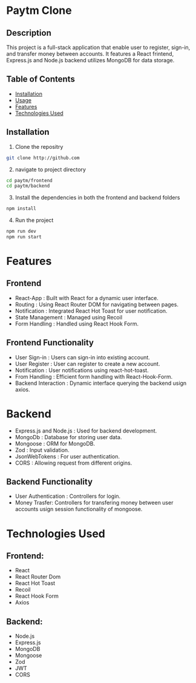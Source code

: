 # Paytm Clone
## Description
 This project is a full-stack application that enable user to register, sign-in, and transfer money between accounts. It features a React frintend, Express.js and Node.js backend utilizes MongoDB for data storage.

 ## Table of Contents
 - [Installation](#installation) 
 - [Usage](#Usage) 
 - [Features](#Features) 
 - [Technologies Used](#Technologies-used)

 ## Installation
 1. Clone the repositry
 ```sh 
 git clone http://github.com 
 ``` 
 2. navigate to project directory
 ```sh
 cd paytm/frontend
 cd paytm/backend
 ```
 3. Install the dependencies in both the frontend and backend folders
```sh
npm install
```
4. Run the project
```sh
npm run dev 
npm run start
```

# Features
## Frontend
- React-App : Built with React for a dynamic user interface.
- Routing : Using React Router DOM for navigating between pages.
- Notification : Integrated React Hot Toast for user notification.
- State Management : Managed using Recoil
- Form Handling : Handled using React Hook Form.

## Frontend Functionality
- User Sign-in : Users can sign-in into existing account.
- User Register : User can register to create a new account.
- Notification : User notifications using react-hot-toast.
- From Handling : Efficient form handling with React-Hook-Form.
- Backend Interaction : Dynamic interface querying the backend usign axios.

# Backend 
- Express.js and Node.js : Used for backend development.
- MongoDb : Database for storing user data.
- Mongoose : ORM for MongoDB.
- Zod : Input validation.
- JsonWebTokens : For user authentication.
- CORS : Allowing request from different origins.

## Backend Functionality
- User Authentication : Controllers for login.
- Money Trasfer: Controllers for transfering money between user accounts usign session functionality of mongoose.

# Technologies Used
## Frontend:
- React
- React Router Dom
- React Hot Toast
- Recoil
- React Hook Form 
- Axios

## Backend:
- Node.js
- Express.js
- MongoDB
- Mongoose
- Zod
- JWT
- CORS